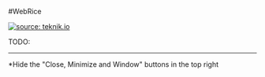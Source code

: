 #WebRice

<a href="http://i.4cdn.org/wg/1451189922370.png"><img src="http://i.4cdn.org/wg/1451189922370.png" title="source: teknik.io" /></a>

TODO:

----
  
  *Hide the "Close, Minimize and Window" buttons in the top right
